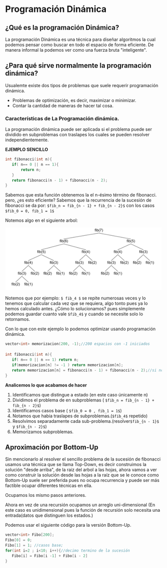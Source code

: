 <style TYPE="text/css">
code.has-jax {font: inherit; font-size: 100%; background: inherit; border: inherit;}
</style>
<script type="text/x-mathjax-config">
MathJax.Hub.Config({
    tex2jax: {
        inlineMath: [['$','$'], ['\\(','\\)']],
        skipTags: ['script', 'noscript', 'style', 'textarea', 'pre'] // removed 'code' entry
    }
});
MathJax.Hub.Queue(function() {
    var all = MathJax.Hub.getAllJax(), i;
    for(i = 0; i < all.length; i += 1) {
        all[i].SourceElement().parentNode.className += ' has-jax';
    }
});
</script>
<script type="text/javascript" src="https://cdnjs.cloudflare.com/ajax/libs/mathjax/2.7.4/MathJax.js?config=TeX-AMS_HTML-full"></script>


# Programación Dinámica

## ¿Qué es la programación Dinámica?

La programación Dinámica es una técnica para diseñar algoritmos la cual podemos pensar como buscar en todo el espacio de forma eficiente.
De manera informal la podemos ver como una fuerza bruta "inteligente".

## ¿Para qué sirve normalmente la programación dinámica?
 Usualemte existe dos tipos de problemas que suele requerir programación dinámica.
 - Problemas de optimización, es decir, maximizar o minimizar.
 - Contar la cantidad de maneras de hacer tal cosa.

 ### Características de La Programación dinámica.

 La programación dinámica puede ser aplicada si el problema puede ser dividido en subproblemas con traslapes los cuales se pueden resolver independientemente.

 **EJEMPLO SENCILLO**

 ```c++
int fibonacci(int n){
    if( n== 0 || n == 1){
        return n;
    }
    return fibonacci(n - 1) + fibonacci(n - 2);
}
 ``` 

 Sabemos que esta función obtenemos la el n-ésimo término de fibonacci. pero, ¿es esto eficiente?
Sabemos que la recurrencia de la sucesión de fibonacci se da por: `$fib_n = fib_{n - 1} + fib_{n - 2}$` con los casos `$fib_0 = 0, fib_1 = 1$`

Notemos algo en el siguiente arbol:

![Recurrencia Fibonacci](/commun/arbolfib.png)

Notemos que por ejemplo: 
`$ fib_4 $` se repite numerosas veces y lo tenemos que calcular cada vez que se requiera, algo tonto pues ya lo hemos calculado antes.
¿Cómo lo solucionamos? pues simplemente podemos guardar cuanto vale `$fib_4$` y cuando se necesite solo lo retornamos.

Con lo que con este ejemplo lo podemos optimizar usando programación dinámica.

 ```c++
vector<int> memorizacion(200, -1);//200 espacios con -1 iniciados

int fibonacci(int n){
    if( n== 0 || n == 1) return n;
    if(memorizacion[n] != -1 ) return memorizacion[n];
    return memorizacion[n] = fibonacci(n - 1) + fibonacci(n - 2);//si no esta calculado lo guardamos para l proxima
}
 ``` 

 **Analicemos lo que acabamos de hacer**
 1. Identificamos que distingue a estado (en este caso únicamente n)
 2. Dividimos el problema de en subproblemas ( `$fib_n = fib_{n - 1} + fib_{n - 2}$`)
 3. Identificamos casos base ( `$fib_0 = 0 , fib_1 = 1$`)
 4. Notamos que habia traslapes de subproblemas.(`$fib_4$` repetido)
 5. Resolvimos separadamente cada sub-problema.(resolver`$fib_{n - 1}$` y `$fib_{n - 2}$`)
 6. Memorizamos subproblemas.


## Aproximación por Bottom-Up

Sin mencionarlo al resolver el sencillo problema de la sucesión de fibonacci usamos una técnica que se llama Top-Down, es decir construimos la solución "desde arriba", de la raiz del arbol a las hojas, ahora vamos a ver como construir la solución desde las hojas a la raíz que se le conoce como Bottom-Up suele ser preferida pues no ocupa recurrencia y puede ser más factible ocupar diferentes técnicas en ella.

Ocupamos los mismo pasos anteriores.

Ahora en vez de una recursión ocupamos un arreglo uni-dimensional (En este caso es unidimensional pues la función de recursión solo necesita una entrada(datos que distinguen los estados.)

Podemos usar el siguiente código para la versión Bottom-Up.


 ```c++
vector<int> Fibo[200]; 
Fibo[0] = 0;
Fibo[1] = 1; //casos base;
for(int i=2 ; i<10; i++){//decimo termino de la sucesión
    Fibo[i] = Fibo[i -1] + Fibo[i - 2]
}  

 ```